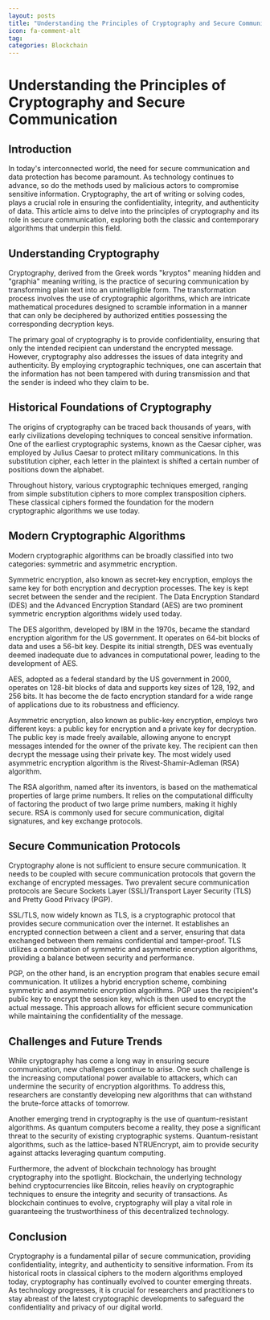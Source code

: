 ```yaml
---
layout: posts
title: "Understanding the Principles of Cryptography and Secure Communication"
icon: fa-comment-alt
tag:      
categories: Blockchain
---
```



# Understanding the Principles of Cryptography and Secure Communication

## Introduction

In today's interconnected world, the need for secure communication and data protection has become paramount. As technology continues to advance, so do the methods used by malicious actors to compromise sensitive information. Cryptography, the art of writing or solving codes, plays a crucial role in ensuring the confidentiality, integrity, and authenticity of data. This article aims to delve into the principles of cryptography and its role in secure communication, exploring both the classic and contemporary algorithms that underpin this field.

## Understanding Cryptography

Cryptography, derived from the Greek words "kryptos" meaning hidden and "graphia" meaning writing, is the practice of securing communication by transforming plain text into an unintelligible form. The transformation process involves the use of cryptographic algorithms, which are intricate mathematical procedures designed to scramble information in a manner that can only be deciphered by authorized entities possessing the corresponding decryption keys.

The primary goal of cryptography is to provide confidentiality, ensuring that only the intended recipient can understand the encrypted message. However, cryptography also addresses the issues of data integrity and authenticity. By employing cryptographic techniques, one can ascertain that the information has not been tampered with during transmission and that the sender is indeed who they claim to be.

## Historical Foundations of Cryptography

The origins of cryptography can be traced back thousands of years, with early civilizations developing techniques to conceal sensitive information. One of the earliest cryptographic systems, known as the Caesar cipher, was employed by Julius Caesar to protect military communications. In this substitution cipher, each letter in the plaintext is shifted a certain number of positions down the alphabet.

Throughout history, various cryptographic techniques emerged, ranging from simple substitution ciphers to more complex transposition ciphers. These classical ciphers formed the foundation for the modern cryptographic algorithms we use today.

## Modern Cryptographic Algorithms

Modern cryptographic algorithms can be broadly classified into two categories: symmetric and asymmetric encryption.

Symmetric encryption, also known as secret-key encryption, employs the same key for both encryption and decryption processes. The key is kept secret between the sender and the recipient. The Data Encryption Standard (DES) and the Advanced Encryption Standard (AES) are two prominent symmetric encryption algorithms widely used today.

The DES algorithm, developed by IBM in the 1970s, became the standard encryption algorithm for the US government. It operates on 64-bit blocks of data and uses a 56-bit key. Despite its initial strength, DES was eventually deemed inadequate due to advances in computational power, leading to the development of AES.

AES, adopted as a federal standard by the US government in 2000, operates on 128-bit blocks of data and supports key sizes of 128, 192, and 256 bits. It has become the de facto encryption standard for a wide range of applications due to its robustness and efficiency.

Asymmetric encryption, also known as public-key encryption, employs two different keys: a public key for encryption and a private key for decryption. The public key is made freely available, allowing anyone to encrypt messages intended for the owner of the private key. The recipient can then decrypt the message using their private key. The most widely used asymmetric encryption algorithm is the Rivest-Shamir-Adleman (RSA) algorithm.

The RSA algorithm, named after its inventors, is based on the mathematical properties of large prime numbers. It relies on the computational difficulty of factoring the product of two large prime numbers, making it highly secure. RSA is commonly used for secure communication, digital signatures, and key exchange protocols.

## Secure Communication Protocols

Cryptography alone is not sufficient to ensure secure communication. It needs to be coupled with secure communication protocols that govern the exchange of encrypted messages. Two prevalent secure communication protocols are Secure Sockets Layer (SSL)/Transport Layer Security (TLS) and Pretty Good Privacy (PGP).

SSL/TLS, now widely known as TLS, is a cryptographic protocol that provides secure communication over the internet. It establishes an encrypted connection between a client and a server, ensuring that data exchanged between them remains confidential and tamper-proof. TLS utilizes a combination of symmetric and asymmetric encryption algorithms, providing a balance between security and performance.

PGP, on the other hand, is an encryption program that enables secure email communication. It utilizes a hybrid encryption scheme, combining symmetric and asymmetric encryption algorithms. PGP uses the recipient's public key to encrypt the session key, which is then used to encrypt the actual message. This approach allows for efficient secure communication while maintaining the confidentiality of the message.

## Challenges and Future Trends

While cryptography has come a long way in ensuring secure communication, new challenges continue to arise. One such challenge is the increasing computational power available to attackers, which can undermine the security of encryption algorithms. To address this, researchers are constantly developing new algorithms that can withstand the brute-force attacks of tomorrow.

Another emerging trend in cryptography is the use of quantum-resistant algorithms. As quantum computers become a reality, they pose a significant threat to the security of existing cryptographic systems. Quantum-resistant algorithms, such as the lattice-based NTRUEncrypt, aim to provide security against attacks leveraging quantum computing.

Furthermore, the advent of blockchain technology has brought cryptography into the spotlight. Blockchain, the underlying technology behind cryptocurrencies like Bitcoin, relies heavily on cryptographic techniques to ensure the integrity and security of transactions. As blockchain continues to evolve, cryptography will play a vital role in guaranteeing the trustworthiness of this decentralized technology.

## Conclusion

Cryptography is a fundamental pillar of secure communication, providing confidentiality, integrity, and authenticity to sensitive information. From its historical roots in classical ciphers to the modern algorithms employed today, cryptography has continually evolved to counter emerging threats. As technology progresses, it is crucial for researchers and practitioners to stay abreast of the latest cryptographic developments to safeguard the confidentiality and privacy of our digital world.
